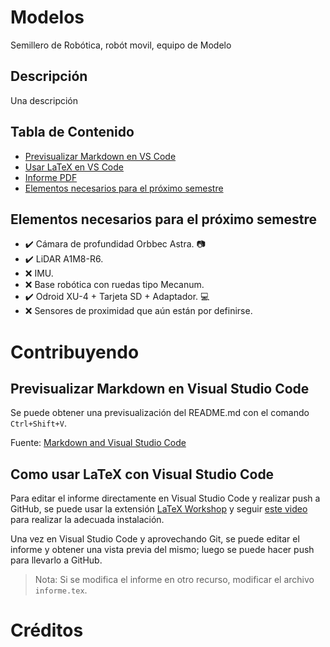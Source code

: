 # Modelos

Semillero de Robótica, robót movil, equipo de Modelo

## Descripción
Una descripción

## Tabla de Contenido
- [Previsualizar Markdown en VS Code](https://github.com/Semillero-ASIMOV/asimov-modelo#previsualizar-markdown-en-visual-studio-code)
- [Usar LaTeX en VS Code](https://github.com/Semillero-ASIMOV/asimov-modelo#previsualizar-markdown-en-visual-studio-code)
- [Informe PDF](https://github.com/Semillero-ASIMOV/asimov-modelo/blob/main/informe/build/informe.pdf)
- [Elementos necesarios para el próximo semestre](https://github.com/Semillero-ASIMOV/asimov-modelo#elementos-necesarios-para-el-próximo-semestre)

## Elementos necesarios para el próximo semestre
- :heavy_check_mark: Cámara de profundidad Orbbec Astra. :camera:
- :heavy_check_mark: LiDAR A1M8-R6.
- :x: IMU.
- :x: Base robótica con ruedas tipo Mecanum.
- :heavy_check_mark: Odroid XU-4 + Tarjeta SD + Adaptador. :computer:
- :x: Sensores de proximidad que aún están por definirse.

# Contribuyendo
## Previsualizar Markdown en Visual Studio Code

Se puede obtener una previsualización del README.md con el comando `Ctrl+Shift+V`.

Fuente: [Markdown and Visual Studio Code][markdown]

## Como usar LaTeX con Visual Studio Code

Para editar el informe directamente en Visual Studio Code y realizar push a GitHub, se puede usar la extensión [LaTeX Workshop][latex-workshop] y seguir [este video][latex-video-install] para realizar la adecuada instalación.

Una vez en Visual Studio Code y aprovechando Git, se puede editar el informe y obtener una vista previa del mismo; luego se puede hacer push para llevarlo a GitHub.

>Nota: Si se modifica el informe en otro recurso, modificar el archivo `informe.tex`.

# Créditos

[//]: # (These are reference links used in the body of this note and get stripped out when the markdown processor does its job.)

[latex-workshop]: <https://marketplace.visualstudio.com/items?itemName=James-Yu.latex-workshop>
[latex-video-install]: <https://www.youtube.com/watch?v=fLP0QVFaeAU>
[markdown]: <https://code.visualstudio.com/Docs/languages/markdown>
